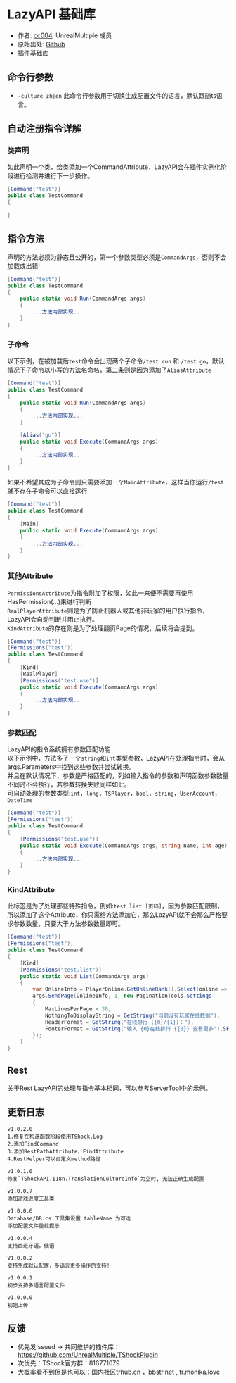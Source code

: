 # LazyAPI 基础库

- 作者: [cc004](https://github.com/cc004), UnrealMultiple 成员
- 原始出处: [Github](https://github.com/cc004/LazyUtils)
- 插件基础库

## 命令行参数
- `-culture zh|en` 此命令行参数用于切换生成配置文件的语言，默认跟随ts语言。

## 自动注册指令详解

### 类声明
如此声明一个类，给类添加一个CommandAttribute，LazyAPI会在插件实例化阶段进行检测并进行下一步操作。
```csharp
[Command("test")]
public class TestCommand
{

}
```

## 指令方法
声明的方法必须为静态且公开的，第一个参数类型必须是`CommandArgs`，否则不会加载或出错!
```csharp
[Command("test")]
public class TestCommand
{
	public static void Run(CommandArgs args)
	{
		...方法内部实现...
	}
}
```

### 子命令
以下示例，在被加载后`test`命令会出现两个子命令`/test run` 和 `/test go`，默认情况下子命令以小写的方法名命名，第二条则是因为添加了`AliasAttribute`
```csharp
[Command("test")]
public class TestCommand
{
	public static void Run(CommandArgs args)
	{
		...方法内部实现...
	}

	[Alias("go")]
	public static void Execute(CommandArgs args)
	{
		...方法内部实现...
	}
}
```

如果不希望其成为子命令则只需要添加一个`MainAttribute`，这样当你运行`/test`就不存在子命令可以直接运行
```csharp
[Command("test")]
public class TestCommand
{
	[Main]
	public static void Execute(CommandArgs args)
	{
		...方法内部实现...
	}
}
```

### 其他Attribute
`PermissionsAttribute`为指令附加了权限，如此一来便不需要再使用HasPermission(...)来进行判断<br>
`RealPlayerAttribute`则是为了防止机器人或其他非玩家的用户执行指令，LazyAPI会自动判断并阻止执行。<br>
`KindAttribute`的存在则是为了处理翻页Page的情况，后续将会提到。
```csharp
[Command("test")]
[Permissions("test")]
public class TestCommand
{
	[Kind]
	[RealPlayer]
	[Permissions("test.use")]
	public static void Execute(CommandArgs args)
	{
		...方法内部实现...
	}
}
```
### 参数匹配
LazyAPI的指令系统拥有参数匹配功能<br>
以下示例中，方法多了一个`string`和`int`类型参数，LazyAPI在处理指令时，会从args.Parameters中找到这些参数并尝试转换。<br>
并且在默认情况下，参数是严格匹配的，列如输入指令的参数和声明函数参数数量不同时不会执行，若参数转换失败同样如此。<br>
可自动处理的参数类型:`int`，`long`，`TSPlayer`，`bool`，`string`，`UserAccount`，`DateTime`
```csharp
[Command("test")]
[Permissions("test")]
public class TestCommand
{
	[Permissions("test.use")]
	public static void Execute(CommandArgs args, string name, int age)
	{
		...方法内部实现...
	}
}
```
### KindAttribute
此标签是为了处理那些特殊指令，例如:`test list [页码]`，因为参数匹配限制，所以添加了这个Attribute，你只需给方法添加它，那么LazyAPI就不会那么严格要求参数数量，只要大于方法参数数量即可。
```csharp
[Command("test")]
[Permissions("test")]
public class TestCommand
{
	[Kind]
	[Permissions("test.list")]
	public static void List(CommandArgs args)
	{
		var OnlineInfo = PlayerOnline.GetOnlineRank().Select(online => GetString($"{online.Name} 在线时长: {Math.Ceiling(Convert.ToDouble(online.Duration * 1.0f / 60))}分钟").Color(TShockAPI.Utils.GreenHighlight)).ToList();
        args.SendPage(OnlineInfo, 1, new PaginationTools.Settings
        {
            MaxLinesPerPage = 30,
            NothingToDisplayString = GetString("当前没有玩家在线数据"),
            HeaderFormat = GetString("在线排行 ({0}/{1})："),
            FooterFormat = GetString("输入 {0}在线排行 {{0}} 查看更多").SFormat(Commands.Specifier)
        });
	}
}
```

## Rest
关于Rest LazyAPI的处理与指令基本相同，可以参考ServerTool中的示例。

## 更新日志

```
v1.0.2.0
1.修复在构造函数阶段使用TShock.Log
2.添加FindCommand
3.添加RestPathAttribute，FindAttribute
4.RestHelper可以自定义method路径

v1.0.1.0
修复`TShockAPI.I18n.TranslationCultureInfo`为空时, 无法正确生成配置

v1.0.0.7
添加游戏进度工具类

v1.0.0.6
Database/DB.cs 工具集设置 tableName 为可选
添加配置文件重载提示

v1.0.0.4
支持西班牙语，俄语

V1.0.0.2
支持生成默认配置，多语言更多操作的支持!

v1.0.0.1
初步支持多语言配置文件

v1.0.0.0
初始上传
```

## 反馈
- 优先发issued -> 共同维护的插件库：https://github.com/UnrealMultiple/TShockPlugin
- 次优先：TShock官方群：816771079
- 大概率看不到但是也可以：国内社区trhub.cn ，bbstr.net , tr.monika.love
